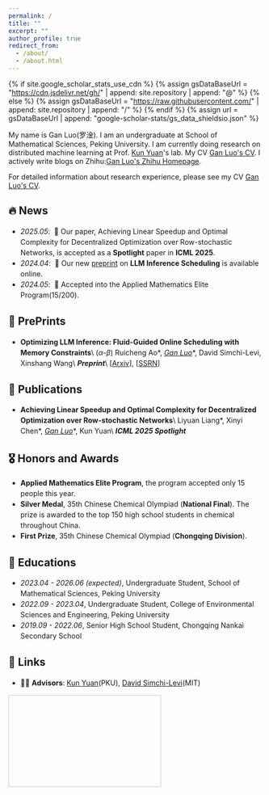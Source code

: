 ```yaml
---
permalink: /
title: ""
excerpt: ""
author_profile: true
redirect_from: 
  - /about/
  - /about.html
---
```


{% if site.google_scholar_stats_use_cdn %}
{% assign gsDataBaseUrl = "https://cdn.jsdelivr.net/gh/" | append: site.repository | append: "@" %}
{% else %}
{% assign gsDataBaseUrl = "https://raw.githubusercontent.com/" | append: site.repository | append: "/" %}
{% endif %}
{% assign url = gsDataBaseUrl | append: "google-scholar-stats/gs_data_shieldsio.json" %}

<style>
ul {
  line-height: 1.5;
}
</style>

<span class='anchor' id='about-me'></span>

My name is Gan Luo(<font face=STKaiti>罗淦</font>). I am an undergraduate at School of Mathematical Sciences, Peking University. I am currently doing research on distributed machine learning at Prof. [Kun Yuan](https://kunyuan827.github.io/)'s lab. My CV [Gan Luo's CV](../CV_GanLuo/cv.pdf). I actively write blogs on Zhihu:[Gan Luo's Zhihu Homepage](https://www.zhihu.com/people/zou-chu-dong-xue-16).

For detailed information about research experience, please see my CV [Gan Luo's CV](../CV_GanLuo/cv.pdf).


## 🔥 News
- *2025.05*: &nbsp;🎉 Our paper, Achieving Linear Speedup and Optimal Complexity for Decentralized Optimization over Row-stochastic Networks, is accepted as a **Spotlight** paper in **ICML 2025**.
- *2024.04*: &nbsp;🌟 Our new [preprint](https://arxiv.org/abs/2504.11320) on **LLM Inference Scheduling** is available online.
- *2024.05*: &nbsp;🎉 Accepted into the Applied Mathematics Elite Program(15/200).

<!-- ## 📝 Selected Papers -->

<!-- ## 📝 Publications 

<div class='paper-box'><div class='paper-box-image'><div><div class="badge">CVPR 2016</div><img src='images/500x300.png' alt="sym" width="100%"></div></div>
<div class='paper-box-text' markdown="1">

[Deep Residual Learning for Image Recognition](https://openaccess.thecvf.com/content_cvpr_2016/papers/He_Deep_Residual_Learning_CVPR_2016_paper.pdf)

**Kaiming He**, Xiangyu Zhang, Shaoqing Ren, Jian Sun

[**Project**](https://scholar.google.com/citations?view_op=view_citation&hl=zh-CN&user=DhtAFkwAAAAJ&citation_for_view=DhtAFkwAAAAJ:ALROH1vI_8AC) <strong><span class='show_paper_citations' data='DhtAFkwAAAAJ:ALROH1vI_8AC'></span></strong>
- Lorem ipsum dolor sit amet, consectetur adipiscing elit. Vivamus ornare aliquet ipsum, ac tempus justo dapibus sit amet. 
</div>
</div>

- [Lorem ipsum dolor sit amet, consectetur adipiscing elit. Vivamus ornare aliquet ipsum, ac tempus justo dapibus sit amet](https://github.com), A, B, C, **CVPR 2020**

# 🎖 Honors and Awards
- *2021.10* Lorem ipsum dolor sit amet, consectetur adipiscing elit. Vivamus ornare aliquet ipsum, ac tempus justo dapibus sit amet. 
- *2021.09* Lorem ipsum dolor sit amet, consectetur adipiscing elit. Vivamus ornare aliquet ipsum, ac tempus justo dapibus sit amet.  -->

## 📝 PrePrints
- **Optimizing LLM Inference: Fluid-Guided Online Scheduling with Memory Constraints**\\
($\alpha$-$\beta$) Ruicheng Ao\*, **<u>Gan Luo*</u>**, David Simchi-Levi, Xinshang Wang\\
**_Preprint_**\\
[[Arxiv](https://arxiv.org/abs/2504.11320)], [[SSRN](https://papers.ssrn.com/sol3/papers.cfm?abstract_id=5195463)]

## 📝 Publications
- **Achieving Linear Speedup and Optimal Complexity for Decentralized Optimization over Row-stochastic Networks**\\
Liyuan Liang\*, Xinyi Chen\*, **<u>Gan Luo*</u>**, Kun Yuan\\
**_ICML 2025 Spotlight_**

## 🎖 Honors and Awards
- **Applied Mathematics Elite Program**, the program accepted only 15 people this year.
- **Silver Medal**, 35th Chinese Chemical Olympiad (**National Final**). The prize is awarded to the top 150 high school students in chemical throughout China.
- **First Prize**, 35th Chinese Chemical Olympiad (**Chongqing Division**).

## 📖 Educations
- *2023.04 - 2026.06 (expected)*, Undergraduate Student, School of Mathematical Sciences, Peking University
- *2022.09 - 2023.04*, Undergraduate Student, College of Environmental Sciences and Engineering, Peking University
- *2019.09 - 2022.06*, Senior High School Student, Chongqing Nankai Secondary School
## 🔗 Links
- 👨‍🏫 **Advisors**: [Kun Yuan](https://kunyuan827.github.io/)(PKU), [David Simchi-Levi](https://slevi1.mit.edu)(MIT)

<!-- # 💬 Invited Talks
- *2021.06*, Lorem ipsum dolor sit amet, consectetur adipiscing elit. Vivamus ornare aliquet ipsum, ac tempus justo dapibus sit amet. 
- *2021.03*, Lorem ipsum dolor sit amet, consectetur adipiscing elit. Vivamus ornare aliquet ipsum, ac tempus justo dapibus sit amet.  \| [\[video\]](https://github.com/)

# 💻 Internships
- *2019.05 - 2020.02*, [Lorem](https://github.com/), China. -->

<div class="clustrmaps-container" style="width: 300px; height: 180px; overflow: hidden; margin: 1em 0; border: 1px solid #ccc; /* Optional: border helps visualize the container */">
  <script type="text/javascript" id="mapmyvisitors" src="//mapmyvisitors.com/map.js?d=wXhj3VMV8ErHKlAkznvwdiZom4zFOwbyHEAM86vXFIM&cl=ffffff&w=a"></script>
</div>